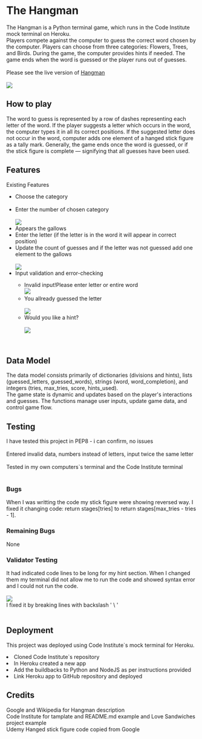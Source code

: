 # The Hangman
The Hangman is a Python terminal game, which runs in the Code Institute mock terminal on Heroku. <br> Players compete against the computer to guess the correct word chosen by the computer. Players can choose from three categories: Flowers, Trees, and Birds. During the game, the computer provides hints if needed. The game ends when the word is guessed or the player runs out of guesses. <br><br> Please see the live version of [Hangman](https://hangman12-8daeb7aeaeed.herokuapp.com/) <br><br>
<img src="assets/pictures/response.png">

## How to play
The word to guess is represented by a row of dashes representing each letter of the word. If the player suggests a letter which occurs in the word, the computer types it in all its correct positions. If the suggested letter does not occur in the word, computer adds one element of a hanged stick figure as a tally mark. Generally, the game ends once the word is guessed, or if the stick figure is complete — signifying that all guesses have been used.

## Features
Existing Features
<ul><li>Choose the category</li><br>
<li>Enter the number of chosen category</li><br>
<img src="assets/pictures/startgame.png"><br>
<li>Appears the gallows</li>
<li>Enter the letter (if the letter is in the word it will appear in correct position)</li>
<li>Update the count of guesses and if the letter was not guessed add one element to the gallows</li><br>
<img src="assets/pictures/guesses.png"><br>
<li>Input validation and error-checking</li>
<ul><li>Invalid input!Please enter letter or entire word<br>
<img src="assets/pictures/invalidinput.png"><br>
<li>You allready guessed the letter</li><br>
<img src="assets/pictures/secondletter.png"><br>
<li>Would you like a hint?</li><br>
<img src="assets/pictures/hint.png"></ul></ul><br>

## Data Model
The data model consists primarily of dictionaries (divisions and hints), lists (guessed_letters, guessed_words), strings (word, word_completion), and integers (tries, max_tries, score, hints_used).<br>
The game state is dynamic and updates based on the player's interactions and guesses.
The functions manage user inputs, update game data, and control game flow.<br>

## Testing
I have tested this project in PEP8 - i can confirm, no issues<br><br>
Entered invalid data, numbers instead of letters, input twice the same letter<br><br>
Tested in my own computers`s terminal and the Code Institute terminal<br><br>

### Bugs
When I was writting the code my stick figure were showing reversed way. I fixed it changing code: return stages[tries] to return stages[max_tries - tries - 1].

### Remaining Bugs
None

### Validator Testing
It had indicated code lines to be long for my hint section. When I changed them my terminal did not allow me to run the code and showed syntax error and I could not run the code.<br><br>
<img src="assets/pictures/bugs.png"><br> I fixed it by breaking lines with backslash ' \ ' <br><br>

## Deployment
This project was deployed using Code Institute`s mock terminal for Heroku.
<li>Cloned Code Institute`s repository</li>
<li>In Heroku created a new app</li>
<li>Add the buildbacks to Python and NodeJS as per instructions provided</li>
<li>Link Heroku app to GitHub repository and deployed</li>

## Credits
Google and Wikipedia for Hangman description<br>
Code Institute for tamplate and README.md example and Love Sandwiches project example<br>
Udemy
Hanged stick figure code copied from Google